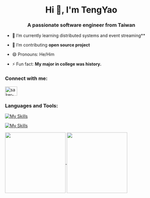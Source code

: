 <!--
**akechetaki10736/akechetaki10736** is a ✨ _special_ ✨ repository because its `README.md` (this file) appears on your GitHub profile.

Here are some ideas to get you started:

- 🔭 I’m currently working on ...
- 🌱 I’m currently learning ...
- 👯 I’m looking to collaborate on ...
- 🤔 I’m looking for help with ...
- 💬 Ask me about ...Cancel changes
- 📫 How to reach me: ...
- 😄 Pronouns: ...
- ⚡ Fun fact: ...
-->
<h1 align="center">Hi 👋, I'm TengYao</h1>

<h3 align="center">A passionate software engineer from Taiwan</h3>

- 🌱 I’m currently learning distributed systems and event streaming**

- 👯 I’m contributing **open source project**

- 😄 Pronouns: He/Him

- ⚡ Fun fact: **My major in college was history.**

<h3 align="left">Connect with me:</h3>
<p align="left">
    <a href="https://linkedin.com/in/tingiāu-kì" target="blank"><img align="center"
            src="https://raw.githubusercontent.com/rahuldkjain/github-profile-readme-generator/master/src/images/icons/Social/linked-in-alt.svg"
            alt="saker-lin" height="30" width="40" /></a>
</p>
<h3 align="left">Languages and Tools:</h3>
</p>

[![My Skills](https://skillicons.dev/icons?i=kotlin,java,bash,nodejs,spring,ts,solidity)](https://skillicons.dev)

[![My Skills](https://skillicons.dev/icons?i=idea,vim,vscode,aws,kafka,powershell,docker,git,gradle,maven,postgres,mysql,redis,discord,postman)](https://skillicons.dev)

<a href="https://github.com/anuraghazra/github-readme-stats">
  <img height=200 align="center" src="https://github-readme-stats.vercel.app/api?username=frankvicky&hide=stars,issues&show_icons=true&show=reviews,prs_merged,prs_merged_percentage&theme=ayu-mirage" />
</a>
<a href="https://github.com/anuraghazra/convoychat">
  <img height=200 align="center" src="https://github-readme-stats.vercel.app/api/top-langs?username=frankvicky&layout=compact&langs_count=8&card_width=320&theme=ayu-mirage" />
</a>

